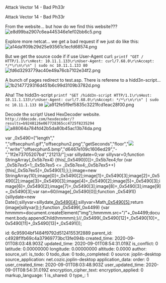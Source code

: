 Attack Vector 14 - Bad Ph33r

Attack Vector 14 - Bad Ph33r


From the website... but how do we find this website???
![e8d99ba2907c6ea445346e1ef02bb6c5.png](:/c466882376ba4749ab6f822e229be773)



Explore more netcat... we get a bad request if we just do like this:
![a14da1f09b29d25e93561c1ecfd68574.png](:/23781db6c8cb4d84a6d77c761e06bcec)

But we get the source code if if use User-Agent curl:
`printf "GET / HTTP/1.1\r\nHost: 10.11.1.133\r\nUser-Agent: curl/7.68.0\r\nAccept: */*\r\n\r\n" | sudo nc 10.11.1.133 80`
![fd6d3293779ac40e49a76cb7102e34f2.png](:/419ad0dedf89403ab379d77fc0b3bb95)

A bunch of pages redirect to test.asp. There is referene to a hidd3n-script...
![1b2147729316d451b6c99d3109b3782d.png](:/c1620c2d83cb49ffa480b87caeaefcfa)

Aha! The hidd3n-script
`printf "GET /hidd3n-script HTTP/1.1\r\nHost: 10.11.1.133\r\nUser-Agent: curl/7.68.0\r\nAccept: */*\r\n\r\n" | sudo nc 10.11.1.133 80`
![a912fe5f9ef5835c3221fcd1eac28f00.png](:/27bbbda44b434824bd5bae9d9238fcbb)

Decode the script! Used HexDecoder website. `http://ddecode.com/hexdecoder/?results=b9248126e067728365cc4725f8235294`
![a88064a784fd42b5da80b45ac13b74da.png](:/ad7701128d924bdbae9b13963f833eec)


var _0x5490=["length"," ","offsecphun1.gif","offsecphun2.png","getSeconds","floor","<img src='","'>","write","offsecphun5.bmp","d6467e109c1606ed29","-","1f2e73705207bd","21213/"];var sillydate=0;var sillyvar=0;function StringArray(_0x5b7ex4) {this[_0x5490[0]]=_0x5b7ex4;for (var _0x5b7ex5=1;_0x5b7ex5 <= _0x5b7ex4;_0x5b7ex5++) {this[_0x5b7ex5]=_0x5490[1];};};image=new StringArray(10);image[0]=_0x5490[2];image[1]=_0x5490[3];image[2]=_0x5490[2];image[3]=_0x5490[3];image[4]=_0x5490[2];image[5]=_0x5490[3];image[6]=_0x5490[2];image[7]=_0x5490[3];image[8]=_0x5490[3];image[9]=_0x5490[3];var ran=60/image[_0x5490[0]];function _0x5491() {sillydate=new Date();sillyvar=sillydate[_0x5490[4]]();sillyvar=Math[_0x5490[5]](sillyvar/ran);return (image[sillyvar]);};function _0x5499(_0x4499) {var hmmmm=document.createElement("img");hmmmm.src="/"+_0x4499;document.body.appendChild(hmmmm);}//_0x5499(_0x5490[12]+_0x5490[10]+_0x5490[11]+_0x5490[13]+_0x5491());

id: 6c95904bf1484f9792d51241553f2889
parent_id: c4928f1fb69c4a37969773bc13fe094b
created_time: 2020-09-01T08:03:48.903Z
updated_time: 2020-09-01T08:54:31.019Z
is_conflict: 0
latitude: 0.00000000
longitude: 0.00000000
altitude: 0.0000
author: 
source_url: 
is_todo: 0
todo_due: 0
todo_completed: 0
source: joplin-desktop
source_application: net.cozic.joplin-desktop
application_data: 
order: 0
user_created_time: 2020-09-01T08:03:48.903Z
user_updated_time: 2020-09-01T08:54:31.019Z
encryption_cipher_text: 
encryption_applied: 0
markup_language: 1
is_shared: 0
type_: 1